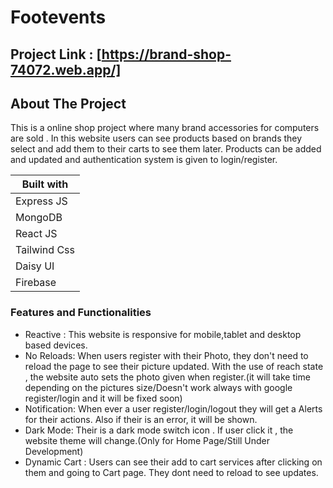 # Footevents #

## Project Link : [https://brand-shop-74072.web.app/] ##

## About The Project ##
This is a online shop project where many brand accessories for computers are sold . In this website users can see products based on brands they select and add them to their carts to see them later. Products can be added and updated and authentication system is given to login/register. 

Built with    | 
------------  | 
Express JS    |  
MongoDB       |  
React JS      |  
Tailwind Css  |  
Daisy UI      | 
Firebase      | 


### Features and Functionalities ###

- Reactive : This website is responsive for mobile,tablet and desktop based devices.
- No Reloads: When users register with their Photo, they don't need to reload the page to see their picture updated. With the use of reach state , the website auto sets the photo given when register.(it will take time depending on the pictures size/Doesn't work always with google register/login and it will be fixed soon)
- Notification: When ever a user register/login/logout they will get a Alerts for their actions. Also if their is an error, it will be shown.
- Dark Mode: Their is a dark mode switch icon . If user click it , the website theme will change.(Only for Home Page/Still Under Development)
- Dynamic Cart : Users can see their add to cart services after clicking on them and going to Cart page. They dont need to reload to see updates. 
